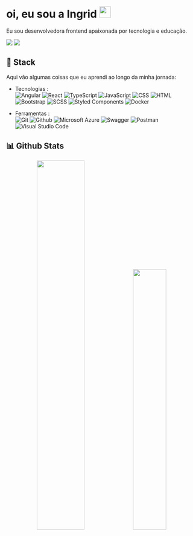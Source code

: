 # oi, eu sou a Ingrid <img src="https://imgur.com/C7PX4kM.gif" height="30px" width="30px">

Eu sou desenvolvedora frontend apaixonada por tecnologia e educação.

<a href="https://www.likedin.com/in/midoriobana"><img src="https://img.shields.io/badge/-Linkedin-556DB3?style=flat-square&logo=linkedin"/></a>
<img src="https://img.shields.io/badge/-ingridmcobana@gmail.com-556DB3?style=flat-square&logo=gmail&logoColor=EA4335"/>

## 🧰 Stack

Aqui vão algumas coisas que eu aprendi ao longo da minha jornada:

- Tecnologias : <br />
![Angular](https://img.shields.io/badge/-Angular-05122A?style=flat&logo=angular&logoColor=DD0031)
![React](https://img.shields.io/badge/-React-05122A?style=flat&logo=react)
![TypeScript](https://img.shields.io/badge/Typescript-05122A.svg?style=flat&logo=typescript)
![JavaScript](https://img.shields.io/badge/-JavaScript-05122A.svg?style=flat&logo=javascript)
![CSS](https://img.shields.io/badge/-CSS-05122A?style=flat&logo=CSS3&logoColor=1572B6)
![HTML](https://img.shields.io/badge/-HTML-05122A?style=flat&logo=HTML5)
![Bootstrap](https://img.shields.io/badge/-Bootstrap-05122A?style=flat&logo=bootstrap&logoColor=563D7C)
![SCSS](https://img.shields.io/badge/-SCSS-05122A?style=flat&logo=SCSS&)
![Styled Components](https://img.shields.io/badge/styled--components-05122A?style=flat&logo=styled-components)
![Docker](https://img.shields.io/badge/-Docker-05122A?style=flat&logo=docker)

- Ferramentas : <br />
![Git](https://img.shields.io/badge/-Git-05122A?style=flat&logo=git)
![Github](https://img.shields.io/badge/-Github-05122A?style=flat&logo=github)
![Microsoft Azure](https://img.shields.io/badge/Microsoft_Azure-05122A?style=flat&logo=microsoft-azure&logoColor=0089D6)
![Swagger](https://img.shields.io/badge/-Swagger-05122A?style=flat&logo=swagger)
![Postman](https://img.shields.io/badge/Postman-05122A?style=flat&logo=postman)
![Visual Studio Code](https://img.shields.io/badge/-Visual%20Studio%20Code-05122A?style=flat&logo=visual-studio-code&logoColor=007ACC)



## 📊 Github Stats

<p align="center">
  <img  width="50%" src="https://github-readme-stats.vercel.app/api?username=midoriobana&count_private=true&theme=tokyonight" /> <img width="42%" src="https://github-readme-stats.vercel.app/api/top-langs/?username=midoriobana&layout=compact&theme=tokyonight" />
 </p>

